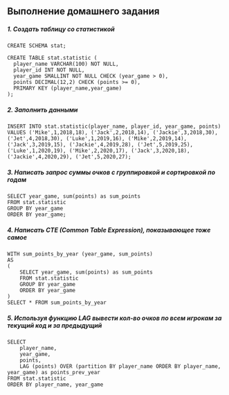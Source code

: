 ## Выполнение домашнего задания

##### 1. Создать таблицу со статистикой

```
CREATE SCHEMA stat;

CREATE TABLE stat.statistic ( 
  player_name VARCHAR(100) NOT NULL, 
  player_id INT NOT NULL, 
  year_game SMALLINT NOT NULL CHECK (year_game > 0), 
  points DECIMAL(12,2) CHECK (points >= 0), 
  PRIMARY KEY (player_name,year_game) 
);
```

##### 2. Заполнить данными

```
INSERT INTO stat.statistic(player_name, player_id, year_game, points) 
VALUES ('Mike',1,2018,18), ('Jack',2,2018,14), ('Jackie',3,2018,30), 
('Jet',4,2018,30), ('Luke',1,2019,16), ('Mike',2,2019,14), 
('Jack',3,2019,15), ('Jackie',4,2019,28), ('Jet',5,2019,25), 
('Luke',1,2020,19), ('Mike',2,2020,17), ('Jack',3,2020,18), 
('Jackie',4,2020,29), ('Jet',5,2020,27);
```

##### 3. Написать запрос суммы очков с группировкой и сортировкой по годам

```
SELECT year_game, sum(points) as sum_points
FROM stat.statistic
GROUP BY year_game
ORDER BY year_game;
```

##### 4. Написать CTE (Common Table Expression), показывающее тоже самое

```
WITH sum_points_by_year (year_game, sum_points)
AS
(
    SELECT year_game, sum(points) as sum_points
    FROM stat.statistic
    GROUP BY year_game
    ORDER BY year_game
)
SELECT * FROM sum_points_by_year
```

##### 5. Используя функцию LAG вывести кол-во очков по всем игрокам за текущий код и за предыдущий

```
SELECT
    player_name,
    year_game,
    points,
    LAG (points) OVER (partition BY player_name ORDER BY player_name, year_game) as points_prev_year
FROM stat.statistic
ORDER BY player_name, year_game
```
